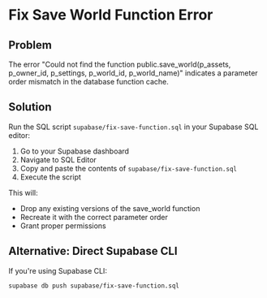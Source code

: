 # Fix Save World Function Error

## Problem
The error "Could not find the function public.save_world(p_assets, p_owner_id, p_settings, p_world_id, p_world_name)" indicates a parameter order mismatch in the database function cache.

## Solution
Run the SQL script `supabase/fix-save-function.sql` in your Supabase SQL editor:

1. Go to your Supabase dashboard
2. Navigate to SQL Editor
3. Copy and paste the contents of `supabase/fix-save-function.sql`
4. Execute the script

This will:
- Drop any existing versions of the save_world function
- Recreate it with the correct parameter order
- Grant proper permissions

## Alternative: Direct Supabase CLI
If you're using Supabase CLI:
```bash
supabase db push supabase/fix-save-function.sql
```